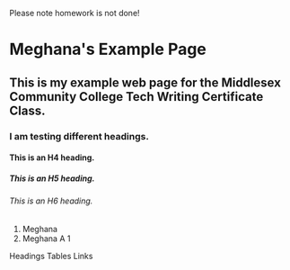 Please note homework is not done!

 # Meghana's Example Page
 
 ## This is my example web page for the Middlesex Community College Tech Writing Certificate Class.
 
 ### I am testing different headings.
 
 #### This is an H4 heading.
 
 ##### This is an H5 heading.
 
 ###### This is an H6 heading.
 
 
 
 
 1. Meghana
 2. Meghana A 1 
 
 
 
 Headings
 Tables
 Links